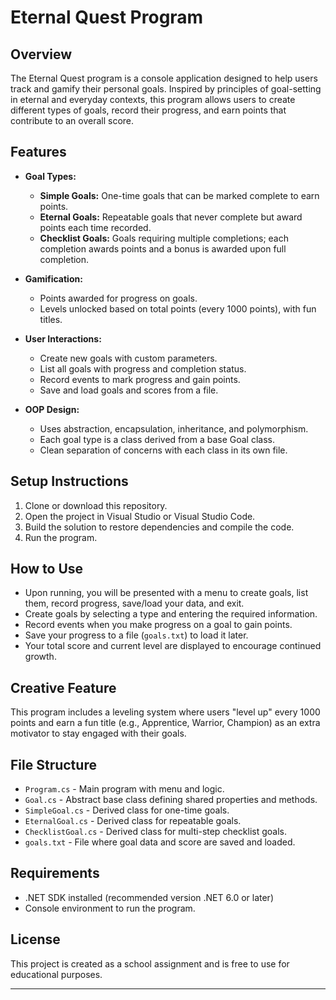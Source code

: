 # Eternal Quest Program

## Overview

The Eternal Quest program is a console application designed to help users track and gamify their personal goals. Inspired by principles of goal-setting in eternal and everyday contexts, this program allows users to create different types of goals, record their progress, and earn points that contribute to an overall score.

## Features

- **Goal Types:**
  - **Simple Goals:** One-time goals that can be marked complete to earn points.
  - **Eternal Goals:** Repeatable goals that never complete but award points each time recorded.
  - **Checklist Goals:** Goals requiring multiple completions; each completion awards points and a bonus is awarded upon full completion.

- **Gamification:**
  - Points awarded for progress on goals.
  - Levels unlocked based on total points (every 1000 points), with fun titles.

- **User Interactions:**
  - Create new goals with custom parameters.
  - List all goals with progress and completion status.
  - Record events to mark progress and gain points.
  - Save and load goals and scores from a file.

- **OOP Design:**
  - Uses abstraction, encapsulation, inheritance, and polymorphism.
  - Each goal type is a class derived from a base Goal class.
  - Clean separation of concerns with each class in its own file.

## Setup Instructions

1. Clone or download this repository.
2. Open the project in Visual Studio or Visual Studio Code.
3. Build the solution to restore dependencies and compile the code.
4. Run the program.

## How to Use

- Upon running, you will be presented with a menu to create goals, list them, record progress, save/load your data, and exit.
- Create goals by selecting a type and entering the required information.
- Record events when you make progress on a goal to gain points.
- Save your progress to a file (`goals.txt`) to load it later.
- Your total score and current level are displayed to encourage continued growth.

## Creative Feature

This program includes a leveling system where users "level up" every 1000 points and earn a fun title (e.g., Apprentice, Warrior, Champion) as an extra motivator to stay engaged with their goals.

## File Structure

- `Program.cs` - Main program with menu and logic.
- `Goal.cs` - Abstract base class defining shared properties and methods.
- `SimpleGoal.cs` - Derived class for one-time goals.
- `EternalGoal.cs` - Derived class for repeatable goals.
- `ChecklistGoal.cs` - Derived class for multi-step checklist goals.
- `goals.txt` - File where goal data and score are saved and loaded.

## Requirements

- .NET SDK installed (recommended version .NET 6.0 or later)
- Console environment to run the program.

## License

This project is created as a school assignment and is free to use for educational purposes.

---


